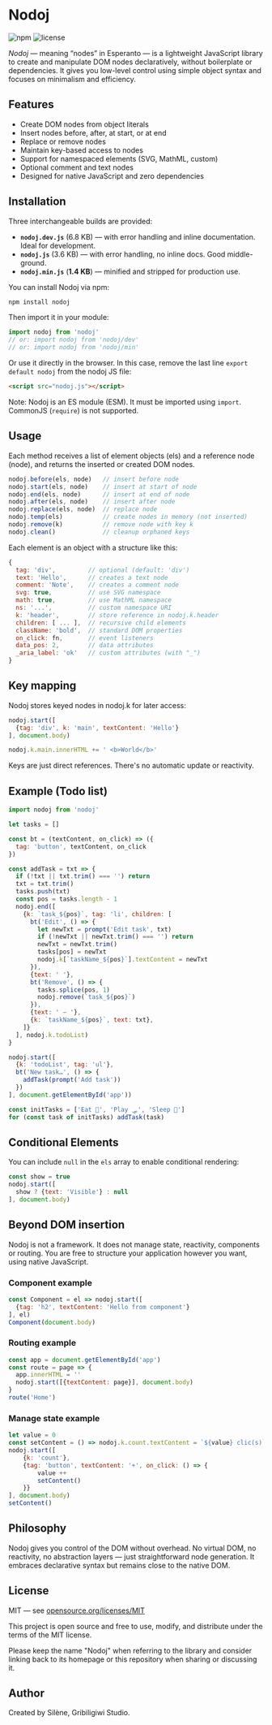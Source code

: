 # Nodoj

![npm](https://img.shields.io/npm/v/nodoj)
![license](https://img.shields.io/github/license/Gribiligiwi/nodoj)


*Nodoj* — meaning “nodes” in Esperanto — is a lightweight JavaScript library to create and manipulate DOM nodes declaratively, without boilerplate or dependencies. It gives you low-level control using simple object syntax and focuses on minimalism and efficiency.

## Features

- Create DOM nodes from object literals
- Insert nodes before, after, at start, or at end
- Replace or remove nodes
- Maintain key-based access to nodes
- Support for namespaced elements (SVG, MathML, custom)
- Optional comment and text nodes
- Designed for native JavaScript and zero dependencies

## Installation

Three interchangeable builds are provided:

- **`nodoj.dev.js`** (6.8 KB) — with error handling and inline documentation. Ideal for development.
- **`nodoj.js`** (3.6 KB) — with error handling, no inline docs. Good middle-ground.
- **`nodoj.min.js`** (**1.4 KB**) — minified and stripped for production use.

You can install Nodoj via npm:

```bash
npm install nodoj
```

Then import it in your module:

```javascript
import nodoj from 'nodoj'
// or: import nodoj from 'nodoj/dev'
// or: import nodoj from 'nodoj/min'
```

Or use it directly in the browser. In this case, remove the last line `export default nodoj` from the nodoj JS file:
```html
<script src="nodoj.js"></script>
```

Note: Nodoj is an ES module (ESM). It must be imported using `import`. CommonJS (`require`) is not supported.

## Usage

Each method receives a list of element objects (els) and a reference node (node), and returns the inserted or created DOM nodes.

```javascript
nodoj.before(els, node)   // insert before node
nodoj.start(els, node)    // insert at start of node
nodoj.end(els, node)      // insert at end of node
nodoj.after(els, node)    // insert after node
nodoj.replace(els, node)  // replace node
nodoj.temp(els)           // create nodes in memory (not inserted)
nodoj.remove(k)           // remove node with key k
nodoj.clean()             // cleanup orphaned keys
```

Each element is an object with a structure like this:

```javascript
{
  tag: 'div',         // optional (default: 'div')
  text: 'Hello',      // creates a text node
  comment: 'Note',    // creates a comment node
  svg: true,          // use SVG namespace
  math: true,         // use MathML namespace
  ns: '...',          // custom namespace URI
  k: 'header',        // store reference in nodoj.k.header
  children: [ ... ],  // recursive child elements
  className: 'bold',  // standard DOM properties
  on_click: fn,       // event listeners
  data_pos: 2,        // data attributes
  _aria_label: 'ok'   // custom attributes (with "_")
}
```

## Key mapping

Nodoj stores keyed nodes in nodoj.k for later access:

```javascript
nodoj.start([
  {tag: 'div', k: 'main', textContent: 'Hello'}
], document.body)

nodoj.k.main.innerHTML += ' <b>World</b>'
```

Keys are just direct references. There's no automatic update or reactivity.

## Example (Todo list)

```javascript
import nodoj from 'nodoj'

let tasks = []

const bt = (textContent, on_click) => ({
  tag: 'button', textContent, on_click
})

const addTask = txt => {
  if (!txt || txt.trim() === '') return
  txt = txt.trim()
  tasks.push(txt)
  const pos = tasks.length - 1
  nodoj.end([
    {k: `task_${pos}`, tag: 'li', children: [
      bt('Edit', () => {
        let newTxt = prompt('Edit task', txt)
        if (!newTxt || newTxt.trim() === '') return
        newTxt = newTxt.trim()
        tasks[pos] = newTxt
        nodoj.k[`taskName_${pos}`].textContent = newTxt
      }),
      {text: ' '},
      bt('Remove', () => {
        tasks.splice(pos, 1)
        nodoj.remove(`task_${pos}`)
      }),
      {text: ' — '},
      {k: `taskName_${pos}`, text: txt},
    ]}
  ], nodoj.k.todoList)
}

nodoj.start([
  {k: 'todoList', tag: 'ul'},
  bt('New task…', () => {
    addTask(prompt('Add task'))
  })
], document.getElementById('app'))

const initTasks = ['Eat 🍭', 'Play 🛷', 'Sleep 🧸']
for (const task of initTasks) addTask(task)
```

## Conditional Elements

You can include `null` in the `els` array to enable conditional rendering:

```javascript
const show = true
nodoj.start([
  show ? {text: 'Visible'} : null
], document.body)
```

## Beyond DOM insertion

Nodoj is not a framework. It does not manage state, reactivity, components or routing. You are free to structure your application however you want, using native JavaScript.

### Component example

```javascript
const Component = el => nodoj.start([
  {tag: 'h2', textContent: 'Hello from component'}
], el)
Component(document.body)
```

### Routing example

```javascript
const app = document.getElementById('app')
const route = page => {
  app.innerHTML = ''
  nodoj.start([{textContent: page}], document.body)
}
route('Home')
```

### Manage state example

```javascript
let value = 0
const setContent = () => nodoj.k.count.textContent = `${value} clic(s)`
nodoj.start([
    {k: 'count'},
    {tag: 'button', textContent: '+', on_click: () => {
        value ++
        setContent()
    }}
], document.body)
setContent()
```

## Philosophy

Nodoj gives you control of the DOM without overhead. No virtual DOM, no reactivity, no abstraction layers — just straightforward node generation. It embraces declarative syntax but remains close to the native DOM.

## License

MIT — see [opensource.org/licenses/MIT](https://opensource.org/licenses/MIT)

This project is open source and free to use, modify, and distribute under the terms of the MIT license.

Please keep the name "Nodoj" when referring to the library and consider linking back to its homepage or this repository when sharing or discussing it.

## Author

Created by Silène, Gribiligiwi Studio.
